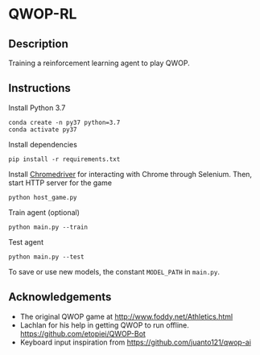 # QWOP-RL

## Description

Training a reinforcement learning agent to play QWOP.

## Instructions

Install Python 3.7

```
conda create -n py37 python=3.7
conda activate py37
```

Install dependencies

```
pip install -r requirements.txt
```

Install [Chromedriver](https://sites.google.com/a/chromium.org/chromedriver/home) for
interacting with Chrome through Selenium. Then, start HTTP server for the game

```
python host_game.py
```

Train agent (optional)

```
python main.py --train
```

Test agent

```
python main.py --test
```

To save or use new models, the constant `MODEL_PATH` in `main.py`.

## Acknowledgements

- The original QWOP game at http://www.foddy.net/Athletics.html
- Lachlan for his help in getting QWOP to run offline.
  https://github.com/etopiei/QWOP-Bot
- Keyboard input inspiration from https://github.com/juanto121/qwop-ai
